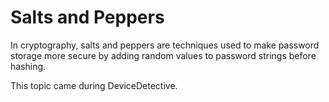 # Salts and Peppers

In cryptography, salts and peppers are techniques used to make password storage more secure by adding random values to password strings before hashing.

This topic came during DeviceDetective.